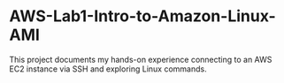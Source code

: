 # AWS-Lab1-Intro-to-Amazon-Linux-AMI
This project documents my hands-on experience connecting to an AWS EC2 instance via SSH and exploring Linux commands.
